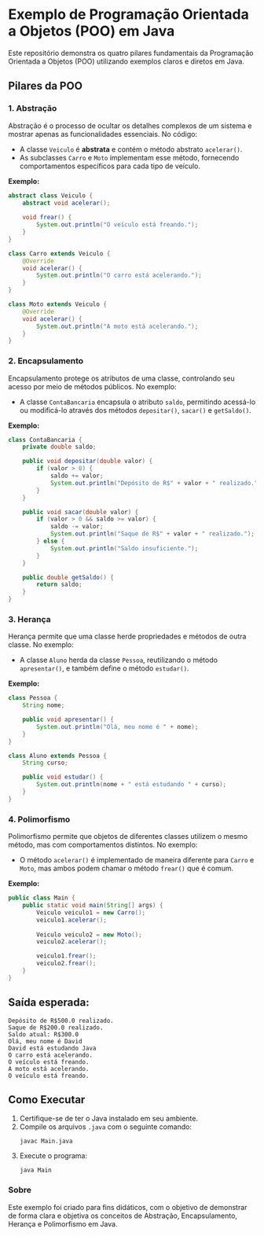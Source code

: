 
# Exemplo de Programação Orientada a Objetos (POO) em Java

Este repositório demonstra os quatro pilares fundamentais da Programação Orientada a Objetos (POO) utilizando exemplos claros e diretos em Java.

## Pilares da POO

### 1. Abstração

Abstração é o processo de ocultar os detalhes complexos de um sistema e mostrar apenas as funcionalidades essenciais. No código:

- A classe `Veiculo` é **abstrata** e contém o método abstrato `acelerar()`.
- As subclasses `Carro` e `Moto` implementam esse método, fornecendo comportamentos específicos para cada tipo de veículo.

**Exemplo:**
```java
abstract class Veiculo {
    abstract void acelerar();
    
    void frear() {
        System.out.println("O veículo está freando.");
    }
}

class Carro extends Veiculo {
    @Override
    void acelerar() {
        System.out.println("O carro está acelerando.");
    }
}

class Moto extends Veiculo {
    @Override
    void acelerar() {
        System.out.println("A moto está acelerando.");
    }
}
```

### 2. Encapsulamento

Encapsulamento protege os atributos de uma classe, controlando seu acesso por meio de métodos públicos. No exemplo:

- A classe `ContaBancaria` encapsula o atributo `saldo`, permitindo acessá-lo ou modificá-lo através dos métodos `depositar()`, `sacar()` e `getSaldo()`.

**Exemplo:**
```java
class ContaBancaria {
    private double saldo;

    public void depositar(double valor) {
        if (valor > 0) {
            saldo += valor;
            System.out.println("Depósito de R$" + valor + " realizado.");
        }
    }

    public void sacar(double valor) {
        if (valor > 0 && saldo >= valor) {
            saldo -= valor;
            System.out.println("Saque de R$" + valor + " realizado.");
        } else {
            System.out.println("Saldo insuficiente.");
        }
    }

    public double getSaldo() {
        return saldo;
    }
}
```

### 3. Herança

Herança permite que uma classe herde propriedades e métodos de outra classe. No exemplo:

- A classe `Aluno` herda da classe `Pessoa`, reutilizando o método `apresentar()`, e também define o método `estudar()`.

**Exemplo:**
```java
class Pessoa {
    String nome;

    public void apresentar() {
        System.out.println("Olá, meu nome é " + nome);
    }
}

class Aluno extends Pessoa {
    String curso;

    public void estudar() {
        System.out.println(nome + " está estudando " + curso);
    }
}
```

### 4. Polimorfismo

Polimorfismo permite que objetos de diferentes classes utilizem o mesmo método, mas com comportamentos distintos. No exemplo:

- O método `acelerar()` é implementado de maneira diferente para `Carro` e `Moto`, mas ambos podem chamar o método `frear()` que é comum.

**Exemplo:**
```java
public class Main {
    public static void main(String[] args) {
        Veiculo veiculo1 = new Carro();
        veiculo1.acelerar();
        
        Veiculo veiculo2 = new Moto();
        veiculo2.acelerar();

        veiculo1.frear();
        veiculo2.frear();
    }
}
```

## Saída esperada:
```
Depósito de R$500.0 realizado.
Saque de R$200.0 realizado.
Saldo atual: R$300.0
Olá, meu nome é David
David está estudando Java
O carro está acelerando.
O veículo está freando.
A moto está acelerando.
O veículo está freando.
```

## Como Executar

1. Certifique-se de ter o Java instalado em seu ambiente.
2. Compile os arquivos `.java` com o seguinte comando:
    ```
    javac Main.java
    ```
3. Execute o programa:
    ```
    java Main
    ```

### Sobre

Este exemplo foi criado para fins didáticos, com o objetivo de demonstrar de forma clara e objetiva os conceitos de Abstração, Encapsulamento, Herança e Polimorfismo em Java.
